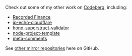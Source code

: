 Check out some of my other work on [Codeberg](https://codeberg.org/AverageHelper), including:

- [Recorded Finance](https://codeberg.org/RecordedFinance/recorded-finance/)
- [ip-echo-cloudflare](https://github.com/AverageHelper/ip-echo-cloudflare)
- [hono-superstruct-validator](https://codeberg.org/AverageHelper/hono-superstruct-validator)
- [node-project-template](https://codeberg.org/AverageHelper/node-project-template)
- [meta-comments](https://codeberg.org/AverageHelper/meta-comments)

See [other mirror repositories](https://github.com/AverageHelper?tab=repositories&q=topic%3Acodeberg-mirror) here on GitHub.
